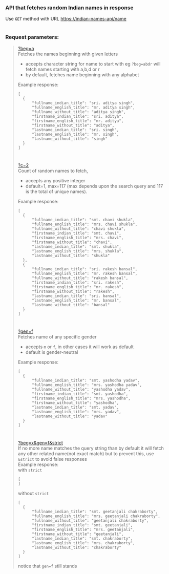 ### API that fetches random Indian names in response

Use `GET` method with URL [https://indian-names-api/name](https://indian-names-api/name)
#
### Request parameters:
> [?beg=a](https://indian-names-api/name?c=a)  
> Fetches the names beginning with given letters
> - accepts character string for name to start with eg `?beg=abdr` will fetch names starting with a,b,d or r
> - by default, fetches name beginning with any alphabet
> 
> Example response:
> ```
> [
>   {
>       "fullname_indian_title": "sri. aditya singh",
>       "fullname_english_title": "mr. aditya singh",
>       "fullname_without_title": "aditya singh",
>       "firstname_indian_title": "sri. aditya",
>       "firstname_english_title": "mr. aditya",
>       "firstname_without_title": "aditya",
>       "lastname_indian_title": "sri. singh",
>       "lastname_english_title": "mr. singh",
>       "lastname_without_title": "singh"
>   }
> ]
> ```
> #
> [?c=2](https://indian-names-api/name?c=2)  
> Count of random names to fetch, 
> - accepts any positive integer
> - default=1, max=117 (max depends upon the search query and 117 is the total of unique names).
> 
> Example response:
> ```
> [
>   {
>       "fullname_indian_title": "smt. chavi shukla",
>       "fullname_english_title": "mrs. chavi shukla",
>       "fullname_without_title": "chavi shukla",
>       "firstname_indian_title": "smt. chavi",
>       "firstname_english_title": "mrs. chavi",
>       "firstname_without_title": "chavi",
>       "lastname_indian_title": "smt. shukla",
>       "lastname_english_title": "mrs. shukla",
>       "lastname_without_title": "shukla"
>   },
>   {
>       "fullname_indian_title": "sri. rakesh bansal",
>       "fullname_english_title": "mr. rakesh bansal",
>       "fullname_without_title": "rakesh bansal",
>       "firstname_indian_title": "sri. rakesh",
>       "firstname_english_title": "mr. rakesh",
>       "firstname_without_title": "rakesh",
>       "lastname_indian_title": "sri. bansal",
>       "lastname_english_title": "mr. bansal",
>       "lastname_without_title": "bansal"
>   }
> ]
> ```
> #
> [?gen=f](https://indian-names-api/name?gen=f)  
> Fetches name of any specific gender
> - accepts `m` or `f`, in other cases it will work as default
> - default is gender-neutral
> 
> Example response:
> ```
> [
>   {
>       "fullname_indian_title": "smt. yashodha yadav",
>       "fullname_english_title": "mrs. yashodha yadav",
>       "fullname_without_title": "yashodha yadav",
>       "firstname_indian_title": "smt. yashodha",
>       "firstname_english_title": "mrs. yashodha",
>       "firstname_without_title": "yashodha",
>       "lastname_indian_title": "smt. yadav",
>       "lastname_english_title": "mrs. yadav",
>       "lastname_without_title": "yadav"
>   }
> ]
> ```
> #
> [?beg=x&gen=f&strict](https://indian-names-api/name?beg=x&gen=f&strict)  
> If no more name matches the query string than by default it will fetch any other related name(not exact match) but to prevent this, use `&strict` to avoid false responses\
> Example response:\
> with `strict`
> ```
> [
> ]
> ```
> without `strict`
> ```
> [
>   {
>       "fullname_indian_title": "smt. geetanjali chakraborty",
>       "fullname_english_title": "mrs. geetanjali chakraborty",
>       "fullname_without_title": "geetanjali chakraborty",
>       "firstname_indian_title": "smt. geetanjali",
>       "firstname_english_title": "mrs. geetanjali",
>       "firstname_without_title": "geetanjali",
>       "lastname_indian_title": "smt. chakraborty",
>       "lastname_english_title": "mrs. chakraborty",
>       "lastname_without_title": "chakraborty"
>   }
> ]
> ```
> notice that `gen=f` still stands
> #

